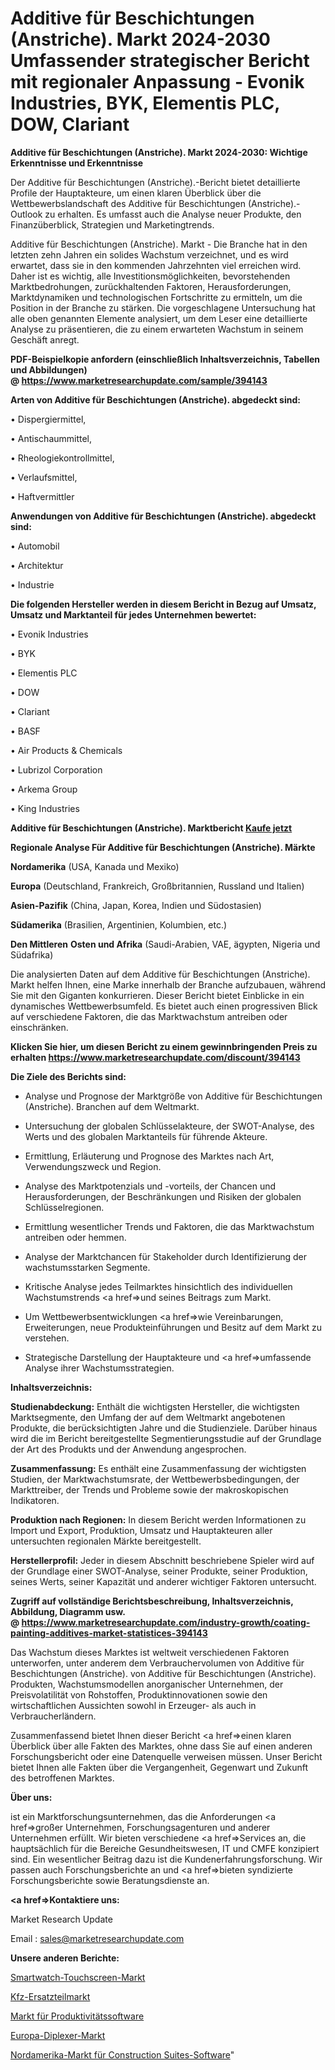 # Additive für Beschichtungen (Anstriche). Markt 2024-2030 Umfassender strategischer Bericht mit regionaler Anpassung - Evonik Industries, BYK, Elementis PLC, DOW, Clariant

<strong>Additive für Beschichtungen (Anstriche). Markt 2024-2030: Wichtige Erkenntnisse und Erkenntnisse</strong>

Der Additive für Beschichtungen (Anstriche).-Bericht bietet detaillierte Profile der Hauptakteure, um einen klaren Überblick über die Wettbewerbslandschaft des Additive für Beschichtungen (Anstriche).-Outlook zu erhalten. Es umfasst auch die Analyse neuer Produkte, den Finanzüberblick, Strategien und Marketingtrends.

Additive für Beschichtungen (Anstriche). Markt - Die Branche hat in den letzten zehn Jahren ein solides Wachstum verzeichnet, und es wird erwartet, dass sie in den kommenden Jahrzehnten viel erreichen wird. Daher ist es wichtig, alle Investitionsmöglichkeiten, bevorstehenden Marktbedrohungen, zurückhaltenden Faktoren, Herausforderungen, Marktdynamiken und technologischen Fortschritte zu ermitteln, um die Position in der Branche zu stärken. Die vorgeschlagene Untersuchung hat alle oben genannten Elemente analysiert, um dem Leser eine detaillierte Analyse zu präsentieren, die zu einem erwarteten Wachstum in seinem Geschäft anregt.

<strong><b>PDF-Beispielkopie anfordern (einschließlich Inhaltsverzeichnis, Tabellen und Abbildungen) @ </b></strong><strong><a href=https://www.marketresearchupdate.com/sample/394143><strong>https://www.marketresearchupdate.com/sample/394143</u></a></strong></strong>

<strong>Arten von Additive für Beschichtungen (Anstriche). abgedeckt sind:</strong>

• Dispergiermittel,

• Antischaummittel,

• Rheologiekontrollmittel,

• Verlaufsmittel,

• Haftvermittler

<strong>Anwendungen von Additive für Beschichtungen (Anstriche). abgedeckt sind:</strong>

• Automobil

• Architektur

• Industrie

<strong>Die folgenden Hersteller werden in diesem Bericht in Bezug auf Umsatz, Umsatz und Marktanteil für jedes Unternehmen bewertet:</strong>

• Evonik Industries

• BYK

• Elementis PLC

• DOW

• Clariant

• BASF

• Air Products & Chemicals

• Lubrizol Corporation

• Arkema Group

• King Industries

<strong>Additive für Beschichtungen (Anstriche). Marktbericht <a href=https://www.marketresearchupdate.com/buynow/394143>Kaufe jetzt</a></strong>

<strong>Regionale Analyse Für Additive für Beschichtungen (Anstriche). Märkte</strong>

<strong>Nordamerika</strong> (USA, Kanada und Mexiko)

<strong>Europa</strong> (Deutschland, Frankreich, Großbritannien, Russland und Italien)

<strong>Asien-Pazifik</strong> (China, Japan, Korea, Indien und Südostasien)

<strong>Südamerika</strong> (Brasilien, Argentinien, Kolumbien, etc.)

<strong>Den Mittleren</strong> <strong>Osten und Afrika</strong> (Saudi-Arabien, VAE, ägypten, Nigeria und Südafrika)

Die analysierten Daten auf dem Additive für Beschichtungen (Anstriche). Markt helfen Ihnen, eine Marke innerhalb der Branche aufzubauen, während Sie mit den Giganten konkurrieren. Dieser Bericht bietet Einblicke in ein dynamisches Wettbewerbsumfeld. Es bietet auch einen progressiven Blick auf verschiedene Faktoren, die das Marktwachstum antreiben oder einschränken.

<strong>Klicken Sie hier, um diesen Bericht zu einem gewinnbringenden Preis zu erhalten
</strong><strong><a href=https://www.marketresearchupdate.com/discount/394143>https://www.marketresearchupdate.com/discount/394143</b></u></strong></a>

<strong>Die Ziele des Berichts sind:</strong>

- Analyse und Prognose der Marktgröße von Additive für Beschichtungen (Anstriche). Branchen auf dem Weltmarkt.

- Untersuchung der globalen Schlüsselakteure, der SWOT-Analyse, des Werts und des globalen Marktanteils für führende Akteure.

- Ermittlung, Erläuterung und Prognose des Marktes nach Art, Verwendungszweck und Region.

- Analyse des Marktpotenzials und -vorteils, der Chancen und Herausforderungen, der Beschränkungen und Risiken der globalen Schlüsselregionen.

- Ermittlung wesentlicher Trends und Faktoren, die das Marktwachstum antreiben oder hemmen.

- Analyse der Marktchancen für Stakeholder durch Identifizierung der wachstumsstarken Segmente.

- Kritische Analyse jedes Teilmarktes hinsichtlich des individuellen Wachstumstrends <a href=>und</a> seines Beitrags zum Markt.

- Um Wettbewerbsentwicklungen <a href=>wie</a> Vereinbarungen, Erweiterungen, neue Produkteinführungen und Besitz auf dem Markt zu verstehen.

- Strategische Darstellung der Hauptakteure und <a href=>umfas</a>sende Analyse ihrer Wachstumsstrategien.

<strong>Inhaltsverzeichnis:</strong>

<strong>Studienabdeckung:</strong> Enthält die wichtigsten Hersteller, die wichtigsten Marktsegmente, den Umfang der auf dem Weltmarkt angebotenen Produkte, die berücksichtigten Jahre und die Studienziele. Darüber hinaus wird die im Bericht bereitgestellte Segmentierungsstudie auf der Grundlage der Art des Produkts und der Anwendung angesprochen.

<strong>Zusammenfassung:</strong> Es enthält eine Zusammenfassung der wichtigsten Studien, der Marktwachstumsrate, der Wettbewerbsbedingungen, der Markttreiber, der Trends und Probleme sowie der makroskopischen Indikatoren.

<strong>Produktion nach Regionen:</strong> In diesem Bericht werden Informationen zu Import und Export, Produktion, Umsatz und Hauptakteuren aller untersuchten regionalen Märkte bereitgestellt.

<strong>Herstellerprofil:</strong> Jeder in diesem Abschnitt beschriebene Spieler wird auf der Grundlage einer SWOT-Analyse, seiner Produkte, seiner Produktion, seines Werts, seiner Kapazität und anderer wichtiger Faktoren untersucht.

<strong><b>Zugriff auf vollständige Berichtsbeschreibung, Inhaltsverzeichnis, Abbildung, Diagramm usw. @ </b></strong><strong><a href=https://www.marketresearchupdate.com/industry-growth/coating-painting-additives-market-statistices-394143>https://www.marketresearchupdate.com/industry-growth/coating-painting-additives-market-statistices-394143</a></strong>

Das Wachstum dieses Marktes ist weltweit verschiedenen Faktoren unterworfen, unter anderem dem Verbrauchervolumen von Additive für Beschichtungen (Anstriche). von Additive für Beschichtungen (Anstriche). Produkten, Wachstumsmodellen anorganischer Unternehmen, der Preisvolatilität von Rohstoffen, Produktinnovationen sowie den wirtschaftlichen Aussichten sowohl in Erzeuger- als auch in Verbraucherländern.

Zusammenfassend bietet Ihnen dieser Bericht <a href=>einen</a> klaren Überblick über alle Fakten des Marktes, ohne dass Sie auf einen anderen Forschungsbericht oder eine Datenquelle verweisen müssen. Unser Bericht bietet Ihnen alle Fakten über die Vergangenheit, Gegenwart und Zukunft des betroffenen Marktes.

<strong>Über uns:</strong>

 ist ein Marktforschungsunternehmen, das die Anforderungen <a href=>großer</a> Unternehmen, Forschungsagenturen und anderer Unternehmen erfüllt. Wir bieten verschiedene <a href=>Services</a> an, die hauptsächlich für die Bereiche Gesundheitswesen, IT und CMFE konzipiert sind. Ein wesentlicher Beitrag dazu ist die Kundenerfahrungsforschung. Wir passen auch Forschungsberichte an und <a href=>bieten</a> syndizierte Forschungsberichte sowie Beratungsdienste an.

<strong><a href=>Kontaktiere uns:</a></strong>

Market Research Update

Email : sales@marketresearchupdate.com

<strong>Unsere anderen Berichte:</strong>

<a href=https://www.linkedin.com/pulse/smartwatch-touch-screen-market-202-what-factors>Smartwatch-Touchscreen-Markt</a>

<a href=https://www.linkedin.com/pulse/automotive-aftermarket-market-size-share-outlook>Kfz-Ersatzteilmarkt</a>

<a href=https://www.linkedin.com/pulse/productivity-software-market-size-industry>Markt für Produktivitätssoftware</a>

<a href=https://www.linkedin.com/pulse/europe-diplexers-market-2023-2030-coverage-overview>Europa-Diplexer-Markt</a>

<a href=https://www.linkedin.com/pulse/north-america-construction-suites-software-market>Nordamerika-Markt für Construction Suites-Software</a>"
